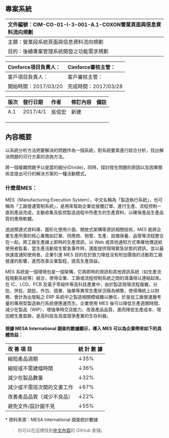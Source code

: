 ## 專案系統



| 文件編號：CIM-CO-01-I-3-001-A.1-COXON營業頁面與信息資料流向規劃 |
| :--- |
| 主題：營業段系統頁面與信息資料流向規劃 |
| 目的：後續專案管理系統開發之功能需求規劃 |



| Cimforce項目負責人： | Cimforce審核主管： |
| :--- | :--- |
| 客戶項目負責人： | 客戶審核主管： |
| 開始時間：2017/03/20 | 完成時間：2017/03/28 |



| **版次** | **發行日期** | **作者** | **修訂內容** | **備註** |
| :--- | :--- | :--- | :--- | :--- |
| A.1 | 2017/4/1 | 吳信宏 | 新建 |  |
|  |  |  |  |  |
|  |  |  |  |  |
|  |  |  |  |  |

## 內容概要

以系統分析方法把要解決的問題作為一個系統，對系統要素進行綜合分析，找出解決問題的可行方案的咨詢方法。

將一個複雜問題予以是當的細分\(Divide\)，同時，探討發生問題的原因以及因果關係並提出可行的解決方案的一種活動模式。

### 什麼是MES：

MES（Manufacturing Execution System），中文名稱為「製造執行系統」，也可稱為「工廠營運管制系統」，是用來幫助企業從接獲訂單、進行生產、流程控制一直到產品完成，主動收集及監控製造過程中所產生的生產資料，以確保產品生產品質的應用軟體。

透過關連式資料庫、圖形化使用介面、開放式架構等資訊相關技術，MES 能將企業生產所需的核心業務如訂單、供應商、物管、生產、設備保養、品管等流程整合在一起，將工廠生產線上即時的生產資訊，以 Web 或其他通知方式準確地傳送給使用者監看，當生產活動發生緊急事件時，還能提供現場緊急狀態的資訊，並以最快速度通知使用者。企業引進 MES 目的在於致力降低沒有附加價值的活動對工廠營運的影響，進而改善企業製程，提高生產效益。

MES 系統是一個環境也是一個架構，它將即時的資訊和其他資訊系統（如生產流程規劃系統等）結合，使得企業、工廠或流程控制系統之間的鴻溝得以連結起來。在 IC、LCD、PCB 及電子零組件等高科技產業中，由於製造現場流程複雜，分批、併批、跳批、外包、插單、抽單等異常生產狀況極為頻繁，使得傳統上以財務、會計為出發點之 ERP 系統中之製造相關模組難以勝任，於是從工廠營運層考量的專用型製造執行系統便應運而生。企業使用 MES 後可以降低生產週期時間、減少在製品（WIP）、增強準時交貨能力、改善產品品質，進而降低生產成本、增加總生產盈餘，是高科技及高度競爭產業的生存利器。

#### 根據 MESA International 調查的數據顯示，導入 MES 可以為企業帶來如下的具體效益：

| 改 善 項 目 | 統 計 數 據 |
| :--- | :--- |
| 縮短產品週期 | ↓35% |
| 縮短或不需建檔時間 | ↓36% |
| 減少在製品數量 | ↓32% |
| 減少或不需班次間的文書工作 | ↓67% |
| 改善產品品質（減少不良品） | ↓22% |
| 避免文件/設計圖不見 | ↓55% |

\* 資料來源：MESA International 調查統計數據

> 你可以在這裡找到[中文內容](https://github.com/wastemobile/gitbook)的 GitHub 倉儲。

#### 



